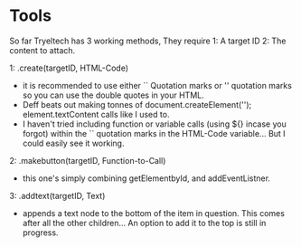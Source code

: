 # Tools

So far Tryeltech has 3 working methods, They require
1: A target ID
2: The content to attach.


1: .create(targetID, HTML-Code)
- it is recommended to use either `` Quotation marks or '' quotation marks so you can use the double quotes in your HTML.
- Deff beats out making tonnes of document.createElement(''); element.textContent calls like I used to.
- I haven't tried including function or variable calls (using ${} incase you forgot) within the `` quotation marks in the HTML-Code variable... But I could easily see it working.

2: .makebutton(targetID, Function-to-Call)
- this one's simply combining getElementbyId, and addEventListner.

3: .addtext(targetID, Text)
- appends a text node to the bottom of the item in question. This comes after all the other children... An option to add it to the top is still in progress.